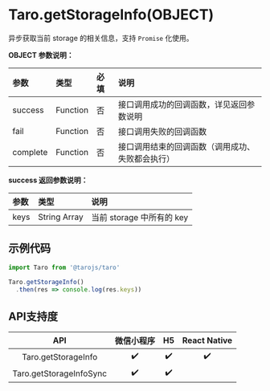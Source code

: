 # Taro.getStorageInfo(OBJECT)

异步获取当前 storage 的相关信息，支持 `Promise` 化使用。

**OBJECT 参数说明：**

| 参数     | 类型     | 必填 | 说明                                             |
| :------- | :------- | :--- | :----------------------------------------------- |
| success  | Function | 否   | 接口调用成功的回调函数，详见返回参数说明         |
| fail     | Function | 否   | 接口调用失败的回调函数                           |
| complete | Function | 否   | 接口调用结束的回调函数（调用成功、失败都会执行） |

**success 返回参数说明：**

| 参数 | 类型         | 说明                      |
| :--- | :----------- | :------------------------ |
| keys | String Array | 当前 storage 中所有的 key |

## 示例代码

```jsx
import Taro from '@tarojs/taro'

Taro.getStorageInfo()
  .then(res => console.log(res.keys))
```

## API支持度

|           API           | 微信小程序 |  H5  | React Native |
| :---------------------: | :--------: | :--: | :----------: |
|   Taro.getStorageInfo   |     ✔️      |  ✔️   |      ✔️       |
| Taro.getStorageInfoSync |     ✔️      |  ✔️   |              |